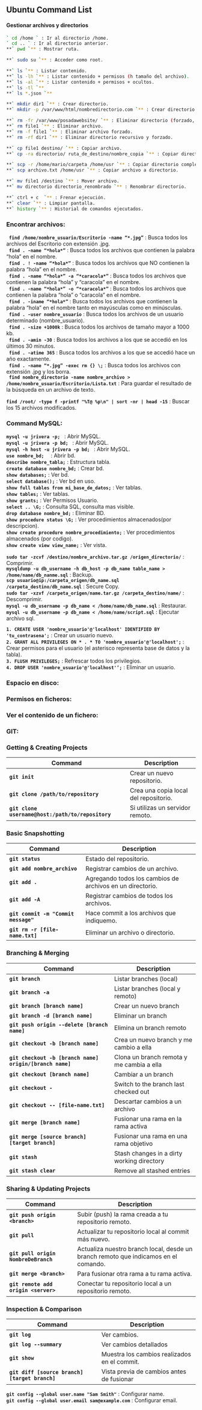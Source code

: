 ## Ubuntu Command List

#### Gestionar archivos y directorios

```sh
` cd /home ` : Ir al directorio /home.  
` cd .. ` : Ir al directorio anterior.  
**` pwd `** : Mostrar ruta.  

**` sudo su `** : Acceder como root.  

**` ls `** : Listar contenido.  
**` ls -lh `** : Listar contenido + permisos (h tamaño del archivo).  
**` ls -al `** : Listar contenido + permisos + ocultos.  
**` ls -tl `**  
**` ls *.json `**  

**` mkdir dir1 `** : Crear directorio.  
**` mkdir -p /var/www/html/nombredirectorio.com `** : Crear directorio (-p: crea los directorios padres en caso necesario).  

**` rm -fr /var/www/posadawebsite/ `** : Eliminar directorio (forzado, recursivo).  
**` rm file1 `** : Eliminar archivo.  
**` rm -f file1 `** : Eliminar archivo forzado.  
**` rm -rf dir1 `** : Eliminar directorio recursivo y forzado.  

**` cp file1 destino/ `** : Copiar archivo.  
**` cp -ra directorio/ ruta_de_destino/nombre_copia `** : Copiar directorio completo (Recursivo y con los permiso).  

**` scp -r /home/mario/carpeta /home/usr `** : Copiar directorio completo.  
**` scp archivo.txt /home/usr `** : Copiar archivo a directorio.  

**` mv file1 /destino `** : Mover archivo.  
**` mv directorio directorio_renombrado `** : Renombrar directorio.  

**` ctrl + c  `** : Frenar ejecución.  
**` clear `** : Limpiar pantalla.  
**` history `** : Historial de comandos ejecutados.  
```

### Encontrar archivos:

**` find /home/nombre_usuario/Escritorio -name “*.jpg”`** : Busca todos los archivos del Escritorio con extensión .jpg.  
**` find . -name “*hola*”`** : Busca todos los archivos que contienen la palabra “hola” en el nombre.  
**` find . ! -name “*hola*”`** : Busca todos los archivos que NO contienen la palabra “hola” en el nombre.  
**` find . -name “*hola*” -a “*caracola*”`** : Busca todos los archivos que contienen la palabra “hola” y “caracola” en el nombre.  
**` find . -name “*hola*” -o “*caracola*”`** : Busca todos los archivos que contienen la palabra “hola” o “caracola” en el nombre.  
**` find . -iname “*hola*”`** : Busca todos los archivos que contienen la palabra “hola” en el nombre tanto en mayúsculas como en minúsculas.  
**` find . -user nombre_usuario`** : Busca todos los archivos de un usuario determinado (nombre_usuario).  
**` find . -size +1000k`** : Busca todos los archivos de tamaño mayor a 1000 kb.  
**` find . -amin -30`** : Busca todos los archivos a los que se accedió en los últimos 30 minutos.  
**` find . -atime 365`** : Busca todos los archivos a los que se accedió hace un año exactamente.  
**` find . -name “*.jpg” -exec rm {} \;`** : Busca todos los archivos con extensión .jpg y los borra.  
**` find nombre_directorio -name nombre_archivo > /home/nombre_usuario/Escritorio/Lista.txt`** : Para guardar el resultado de la búsqueda en un archivo de texto.  

**` find /root/ -type f -printf "%T@ %p\n" | sort -nr | head -15 `** : Buscar los 15 archivos modificados.   

### Command MySQL:

**`mysql -u jrivera -p; `** : Abrir MySQL.  
**`mysql -u jrivera -p bd; `** : Abrir MySQL.  
**`mysql -h host -u jrivera -p bd; `** : Abrir MySQL.  
**`use nombre_bd;  `** : Abrir bd.  
**` describe nombre_tabla; `** : Estructura tabla.  
**` create database nombre_bd; `** : Crear bd.  
**` show databases; `** : Ver bd.   
**` select database(); `** : Ver bd en uso.  
**` show full tables from mi_base_de_datos; `** : Ver tablas.  
**` show tables; `** : Ver tablas.  
**` show grants; `** : Ver Permisos Usuario.  
**` select .. \G; `** : Consulta SQL, consulta mas visible.  
**` drop database nombre_bd; `** : Eliminar BD.  
**` show procedure status \G; `** : Ver procedimientos almacenados(por descripcion).  
**` show create procedure nombre_procedimiento; `** : Ver procedimientos almacenados (por codigo).  
**` show create view view_name; `** : Ver vista.  


**` sudo tar -zcvf /destino/nombre_archivo.tar.gz /origen_directorio/ `** : Comprimir.  
**` mysqldump -u db_username -h db_host -p db_name table_name > /home/name/db_nanme.sql `** : Backup.  
**` scp usuario@ip:/carpeta_origen/db_name.sql /carpeta_destino/db_name.sql `** : Secure Copy.  
**` sudo tar -xzvf /carpeta_origen/name.tar.gz /carpeta_destino/name/ `** : Descomprimir.  
**` mysql -u db_username -p db_name < /home/name/db_name.sql `** : Restaurar.  
**` mysql -u db_username -p db_name < /home/name/script.sql `** : Ejecutar archivo sql.  


**` 1. CREATE USER 'nombre_usuario'@'localhost' IDENTIFIED BY 'tu_contrasena'; `** : Crear un usuario nuevo.  
**` 2. GRANT ALL PRIVILEGES ON * . * TO 'nombre_usuario'@'localhost'; `** : Crear permisos para el usuario (el asterisco representa base de datos y la tabla).  
**` 3. FLUSH PRIVILEGES; `** : Refrescar todos los privilegios.  
**` 4. DROP USER 'nombre_usuario'@'localhost'’; `** : Eliminar un usuario.  

### Espacio en disco:  

### Permisos en ficheros:  

### Ver el contenido de un fichero:  

### GIT:

### Getting & Creating Projects

| Command | Description |
| ------- | ----------- |
| **` git init `** | Crear un nuevo repositorio. |
| **` git clone /path/to/repository `** | Crea una copia local del repositorio. |
| **` git clone username@host:/path/to/repository `** | Si utilizas un servidor remoto. |

### Basic Snapshotting

| Command | Description |
| ------- | ----------- |
| **` git status `** | Estado del repositorio. |
| **` git add nombre_archivo `** | Registrar cambios de un archivo. |
| **` git add . `** | Agregando todos los cambios de archivos en un directorio. |
| **` git add -A `** | Registrar cambios de todos los archivos. |
| **` git commit -m "Commit message" `** | Hace commit a los archivos que indiquemo. |
| **` git rm -r [file-name.txt] `** | Eliminar un archivo o directorio. |
 
### Branching & Merging

| Command | Description |
| ------- | ----------- |
| **` git branch `** | Listar branches (local) |
| **` git branch -a `** | Listar branches (local y remoto) |
| **` git branch [branch name] `** | Crear un nuevo branch |
| **` git branch -d [branch name] `** | Eliminar un branch |
| **` git push origin --delete [branch name] `** | Elimina un branch remoto |
| **` git checkout -b [branch name] `** | Crea un nuevo branch y me cambio a ella |
| **` git checkout -b [branch name] origin/[branch name] `** | Clona un branch remota y me cambia a ella |
| **` git checkout [branch name] `** | Cambiar a un branch |
| **` git checkout - `** | Switch to the branch last checked out |
| **` git checkout -- [file-name.txt] `** | Descartar cambios a un archivo |
| **` git merge [branch name] `** | Fusionar una rama en la rama activa |
| **` git merge [source branch] [target branch] `** | Fusionar una rama en una rama objetivo |
| **` git stash `** | Stash changes in a dirty working directory |
| **` git stash clear `** | Remove all stashed entries |

### Sharing & Updating Projects

| Command | Description |
| ------- | ----------- |
| **` git push origin <branch> `** | Subir (push) la rama creada a tu repositorio remoto. |
| **` git pull `** | Actualizar tu repositorio local al commit más nuevo. |
| **` git pull origin NombreDeBranch `** | Actualiza nuestro branch local, desde un branch remoto que indicamos en el comando. |
| **` git merge <branch> `** | Para fusionar otra rama a tu rama activa. |
| **` git remote add origin <server> `** | Conectar tu repositorio local a un repositorio remoto. |

### Inspection & Comparison

| Command | Description |
| ------- | ----------- |
| **` git log `** | Ver cambios. |
| **` git log --summary `** | Ver cambios detallados |
| **` git show `** | Muestra los cambios realizados en el commit. |
| **`git diff [source branch] [target branch]`** | Vista previa de cambios antes de fusionar |

**` git config --global user.name "Sam Smith" `** : Configurar name.  
**` git config --global user.email sam@example.com `** : Configurar email.  





